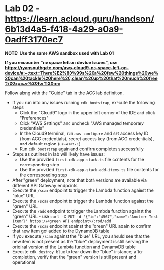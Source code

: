 # Lab 02 - https://learn.acloud.guru/handson/6b13d4a5-f418-4a29-a0a9-0adff3170ec7

**NOTE: Use the same AWS sandbox used with Lab 01**

**If you encounter "no space left on device issues", use https://ryansouthgate.com/aws-cloud9-no-space-left-on-device/#:~:text=There%E2%80%99s%20a%20few%20things%20we%20can%20tackle%20here%2C,clean%20up%20that%20much%20free%20space%20for%20me**

Follow along with the "Guide" tab in the ACG lab definition.

* If you run into any issues running `cdk bootstrap`, execute the following steps:
    * Click the "Cloud9" logo in the upper left corner of the IDE and click "Preferences"
    * Click "AWS Settings" and uncheck "AWS managed temporary credentials"
    * In the Cloud9 terminal, run `aws configure` and set access key ID (from ACG credentials), secret access key (from ACG credentials), and default region (`us-east-1`)
    * Run `cdk bootstrap` again and confirm completes successfully
* Steps as outlined in lab will likely have issues:
    * Use the provided `first-cdk-app-stack.ts` file contents for the corresponding step
    * Use the provided `first-cdk-app-stack.add-items.ts` file contents for the corresponding step
* After "green" deployment, note that both versions are available via different API Gateway endpoints
* Execute the `/scan` endpoint to trigger the Lambda function against the "blue" URL
* Execute the `/scan` endpoint to trigger the Lambda function against the "green" URL
* Execute the `/add` endpoint to trigger the Lambda function against the "green" URL - use `curl -X PUT -d '{"id":"4567","name":"Another Test Item"}' https://<green API endpoint>/prod/add`
* Execute the `/scan` endpoint against the "green" URL again to confirm that new item got added to the DynamoDB table
* If you execute `/scan` against the "blue" URL, you should see that the new item is not present as the "blue" deployment is still serving the original version of the Lambda function and DynamoDB table
* Execute `cdk destroy blue` to tear down the "blue" instance; after completion, verify that the "green" version is still present and operational
